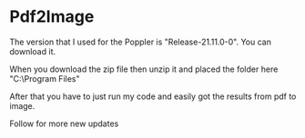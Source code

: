 # Pdf2Image

The version that I used for the Poppler is "Release-21.11.0-0". You can download it.

When you download the zip file then unzip it and placed the folder here "C:\Program Files"

After that you have to just run my code and easily got the results from pdf to image.

Follow for more new updates
